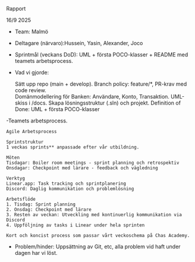 Rapport

16/9 2025

- Team: Malmö
- Deltagare (närvaro):Hussein, Yasin, Alexander, Joco
- Sprintmål (veckans DoD): UML + första POCO-klasser + README med teamets arbetsprocess.

- Vad vi gjorde:

	Sätt upp repo (main + develop). Branch policy: feature/*, PR-krav med code review.									
    Domänmodellering för Banken: Användare, Konto, Transaktion. UML-skiss i /docs.
    Skapa lösningsstruktur (.sln) och projekt.
    Definition of Done: UML + första POCO-klasser

-Teamets arbetsprocess.

    Agile Arbetsprocess

    Sprintstruktur
    1 veckas sprints** anpassade efter vår utbildning.

    Möten
    Tisdagar: Boiler room meetings - sprint planning och retrospektiv
    Onsdagar: Checkpoint med lärare - feedback och vägledning

    Verktyg
    Linear.app: Task tracking och sprintplanering
    Discord: Daglig kommunikation och problemlösning

    Arbetsflöde
    1. Tisdag: Sprint planning
    2. Onsdag: Checkpoint med lärare
    3. Resten av veckan: Utveckling med kontinuerlig kommunikation via Discord
    4. Uppföljning av tasks i Linear under hela sprinten

    Kort och koncist process som passar vårt veckoschema på Chas Academy.


- Problem/hinder:
    Uppsättning av Git, etc, alla problem vid haft under dagen har vi löst.





